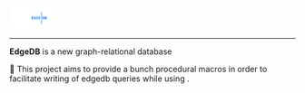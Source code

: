 
<div style="text-align: left">
    <img src="assets/logo.png" width="15%" style="margin-top: 25px" alt="https://www.edgedb.com/">
</div>

_____

__EdgeDB__ is a new graph-relational database

🦾 This project aims to provide a bunch procedural macros in order to facilitate writing of edgedb queries while using .


